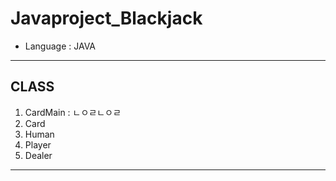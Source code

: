 # Javaproject_Blackjack
- Language : JAVA
***
## CLASS
1. CardMain : ㄴㅇㄹㄴㅇㄹ
2. Card
3. Human
4. Player
5. Dealer
---
